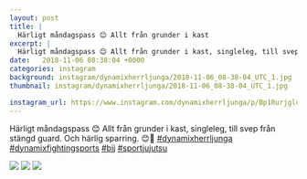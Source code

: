 ```yaml
---
layout: post
title: |
  Härligt måndagspass 😊 Allt från grunder i kast
excerpt: |
  Härligt måndagspass 😊 Allt från grunder i kast, singleleg, till svep från stängd guard. Och härlig sparring. 😊🤙    
date:   2018-11-06 08:38:04 +0000
categories: instagram
background: instagram/dynamixherrljunga/2018-11-06_08-38-04_UTC_1.jpg
thumbnail: instagram/dynamixherrljunga/2018-11-06_08-38-04_UTC_1.jpg

instagram_url: https://www.instagram.com/dynamixherrljunga/p/Bp1RurjgloQ
---
```

Härligt måndagspass 😊 Allt från grunder i kast, singleleg, till svep från stängd guard. Och härlig sparring. 😊🤙 [#dynamixherrljunga](https://www.instagram.com/explore/tags/dynamixherrljunga/) [#dynamixfightingsports](https://www.instagram.com/explore/tags/dynamixfightingsports/) [#bjj](https://www.instagram.com/explore/tags/bjj/) [#sportjujutsu](https://www.instagram.com/explore/tags/sportjujutsu/)



<img src='{{ site.baseurl }}/instagram/dynamixherrljunga/2018-11-06_08-38-04_UTC_1.jpg' class='img-fluid' />


<img src='{{ site.baseurl }}/instagram/dynamixherrljunga/2018-11-06_08-38-04_UTC_2.jpg' class='img-fluid' />


<img src='{{ site.baseurl }}/instagram/dynamixherrljunga/2018-11-06_08-38-04_UTC_3.jpg' class='img-fluid' />
